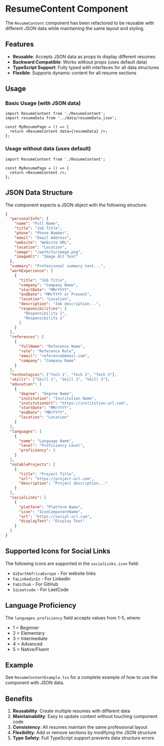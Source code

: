 # ResumeContent Component

The `ResumeContent` component has been refactored to be reusable with different JSON data while maintaining the same layout and styling.

## Features

- **Reusable**: Accepts JSON data as props to display different resumes
- **Backward Compatible**: Works without props (uses default data)
- **TypeScript Support**: Fully typed with interfaces for all data structures
- **Flexible**: Supports dynamic content for all resume sections

## Usage

### Basic Usage (with JSON data)

```tsx
import ResumeContent from './ResumeContent';
import resumeData from '../data/resumeData.json';

const MyResumePage = () => {
  return <ResumeContent data={resumeData} />;
};
```

### Usage without data (uses default)

```tsx
import ResumeContent from './ResumeContent';

const MyResumePage = () => {
  return <ResumeContent />;
};
```

## JSON Data Structure

The component expects a JSON object with the following structure:

```json
{
  "personalInfo": {
    "name": "Full Name",
    "title": "Job Title",
    "phone": "Phone Number",
    "email": "Email Address",
    "website": "Website URL",
    "location": "Location",
    "image": "/path/to/image.png",
    "imageAlt": "Image Alt Text"
  },
  "summary": "Professional summary text...",
  "workExperience": [
    {
      "title": "Job Title",
      "company": "Company Name",
      "startDate": "MM/YYYY",
      "endDate": "MM/YYYY or Present",
      "location": "Location",
      "description": "Job description...",
      "responsibilities": [
        "Responsibility 1",
        "Responsibility 2"
      ]
    }
  ],
  "references": [
    {
      "fullName": "Reference Name",
      "role": "Reference Role",
      "email": "reference@email.com",
      "company": "Company Name"
    }
  ],
  "technologies": ["Tech 1", "Tech 2", "Tech 3"],
  "skills": ["Skill 1", "Skill 2", "Skill 3"],
  "education": [
    {
      "degree": "Degree Name",
      "institution": "Institution Name",
      "institutionUrl": "https://institution-url.com",
      "startDate": "MM/YYYY",
      "endDate": "MM/YYYY",
      "location": "Location"
    }
  ],
  "languages": [
    {
      "name": "Language Name",
      "level": "Proficiency Level",
      "proficiency": 5
    }
  ],
  "notableProjects": [
    {
      "title": "Project Title",
      "url": "https://project-url.com",
      "description": "Project description..."
    }
  ],
  "socialLinks": [
    {
      "platform": "Platform Name",
      "icon": "IconComponentName",
      "url": "https://social-url.com",
      "displayText": "Display Text"
    }
  ]
}
```

## Supported Icons for Social Links

The following icons are supported in the `socialLinks.icon` field:

- `GiEarthAfricaEurope` - For website links
- `FaLinkedinIn` - For LinkedIn
- `FaGithub` - For GitHub
- `SiLeetcode` - For LeetCode

## Language Proficiency

The `languages.proficiency` field accepts values from 1-5, where:
- 1 = Beginner
- 2 = Elementary
- 3 = Intermediate
- 4 = Advanced
- 5 = Native/Fluent

## Example

See `ResumeContentExample.tsx` for a complete example of how to use the component with JSON data.

## Benefits

1. **Reusability**: Create multiple resumes with different data
2. **Maintainability**: Easy to update content without touching component code
3. **Consistency**: All resumes maintain the same professional layout
4. **Flexibility**: Add or remove sections by modifying the JSON structure
5. **Type Safety**: Full TypeScript support prevents data structure errors

